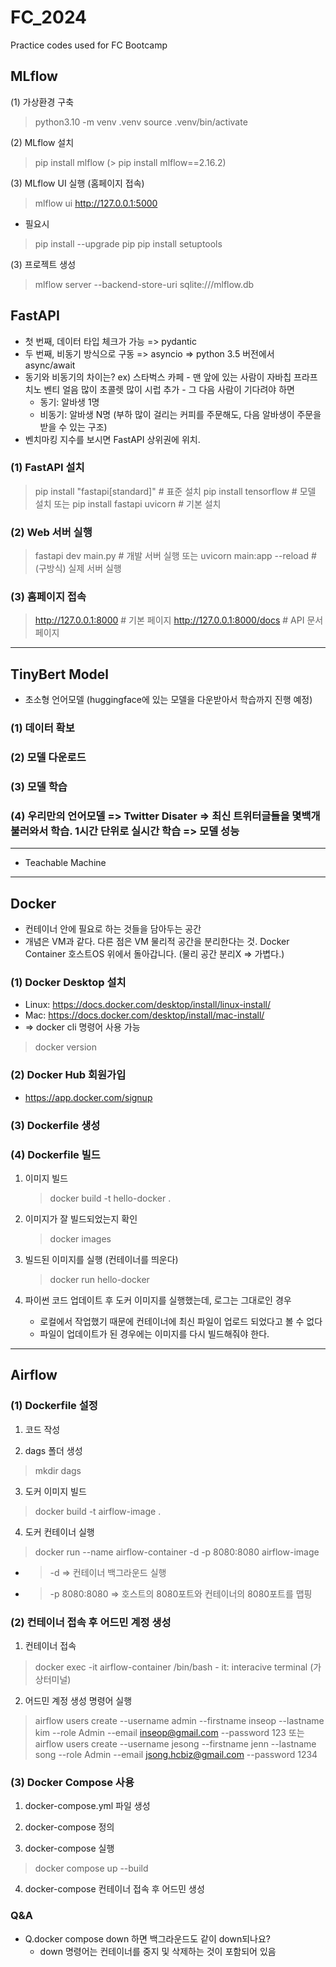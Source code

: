 # FC_2024
Practice codes used for FC Bootcamp

## MLflow
(1) 가상환경 구축
> python3.10 -m venv .venv
> source .venv/bin/activate


(2) MLflow 설치
> pip install mlflow (> pip install mlflow==2.16.2)

(3) MLflow UI 실행 (홈페이지 접속)
> mlflow ui
> http://127.0.0.1:5000

- 필요시
> pip install --upgrade pip
> pip install setuptools

(3) 프로젝트 생성
> mlflow server --backend-store-uri sqlite:///mlflow.db

## FastAPI
- 첫 번째, 데이터 타입 체크가 가능 => pydantic
- 두 번째, 비동기 방식으로 구동 => asyncio => python 3.5 버전에서 async/await
- 동기와 비동기의 차이는? ex) 스타벅스 카페 - 맨 앞에 있는 사람이 자바칩 프라프치노 벤티 얼음 많이 초콜렛 많이 시럽 추가 - 그 다음 사람이 기다려야 하면
  - 동기: 알바생 1명
  - 비동기: 알바생 N명 (부하 많이 걸리는 커피를 주문해도, 다음 알바생이 주문을 받을 수 있는 구조)
- 벤치마킹 지수를 보시면 FastAPI 상위권에 위치.

### (1) FastAPI 설치
> pip install "fastapi[standard]" # 표준 설치
> pip install tensorflow   # 모델 설치
또는 
> pip install fastapi uvicorn  # 기본 설치

### (2) Web 서버 실행
> fastapi dev main.py    # 개발 서버 실행
또는 
> uvicorn main:app --reload  # (구방식) 실제 서버 실행

### (3) 홈페이지 접속
> http://127.0.0.1:8000    # 기본 페이지
> http://127.0.0.1:8000/docs  # API 문서 페이지

---
## TinyBert Model
- 초소형 언어모델 (huggingface에 있는 모델을 다운받아서 학습까지 진행 예정)

### (1) 데이터 확보

### (2) 모델 다운로드

### (3) 모델 학습

### (4) 우리만의 언어모델 => Twitter Disater => 최신 트위터글들을 몇백개 불러와서 학습. 1시간 단위로 실시간 학습 => 모델 성능

---
- Teachable Machine

---

## Docker
- 컨테이너 안에 필요로 하는 것들을 담아두는 공간
- 개념은 VM과 같다. 다른 점은 VM 물리적 공간을 분리한다는 것. Docker Container 호스트OS 위에서 돌아갑니다. (물리 공간 분리X => 가볍다.)

### (1) Docker Desktop 설치
- Linux: https://docs.docker.com/desktop/install/linux-install/
- Mac: https://docs.docker.com/desktop/install/mac-install/
- => docker cli 명령어 사용 가능
> docker version

### (2) Docker Hub 회원가입
- https://app.docker.com/signup

### (3) Dockerfile 생성

### (4) Dockerfile 빌드
1. 이미지 빌드
   > docker build -t hello-docker .

2. 이미지가 잘 빌드되었는지 확인
   > docker images

3. 빌드된 이미지를 실행 (컨테이너를 띄운다)
   > docker run hello-docker

4. 파이썬 코드 업데이트 후 도커 이미지를 실행했는데, 로그는 그대로인 경우
   - 로컬에서 작업했기 때문에 컨테이너에 최신 파일이 업로드 되었다고 볼 수 없다
   - 파일이 업데이트가 된 경우에는 이미지를 다시 빌드해줘야 한다.


---

## Airflow

### (1) Dockerfile 설정
1. 코드 작성

2. dags 폴더 생성
> mkdir dags

3. 도커 이미지 빌드
> docker build -t airflow-image .

4. 도커 컨테이너 실행
> docker run --name airflow-container -d -p 8080:8080 airflow-image
- > -d => 컨테이너 백그라운드 실행
- > -p 8080:8080 => 호스트의 8080포트와 컨테이너의 8080포트를 맵핑

### (2) 컨테이너 접속 후 어드민 계정 생성
1. 컨테이너 접속
> docker exec -it airflow-container /bin/bash
    - it: interacive terminal (가상터미널)

2. 어드민 계정 생성 명령어 실행
> airflow users create --username admin --firstname inseop --lastname kim --role Admin --email inseop@gmail.com --password 123
또는
> airflow users create
--username jesong
--firstname jenn
--lastname song
--role Admin
--email jsong.hcbiz@gmail.com
--password 1234

### (3) Docker Compose 사용
1. docker-compose.yml 파일 생성

2. docker-compose 정의

3. docker-compose 실행
> docker compose up --build

4. docker-compose 컨테이너 접속 후 어드민 생성

### Q&A

- Q.docker compose down 하면 백그라운드도 같이 down되나요?
    - down 명령어는 컨테이너를 중지 및 삭제하는 것이 포함되어 있음